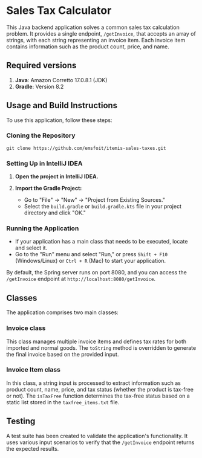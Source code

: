 # Sales Tax Calculator

This Java backend application solves a common sales tax calculation problem. It provides a single endpoint, `/getInvoice`, that accepts an array of strings, with each string representing an invoice item. Each invoice item contains information such as the product count, price, and name.

## Required versions
1. **Java**: Amazon Corretto 17.0.8.1 (JDK)
2. **Gradle**: Version 8.2
## Usage and Build Instructions

To use this application, follow these steps:


### Cloning the Repository
   ```git clone https://github.com/emsfoit/itemis-sales-taxes.git```

### Setting Up in IntelliJ IDEA

1. **Open the project in IntelliJ IDEA.**

2. **Import the Gradle Project:**

   - Go to "File" -> "New" -> "Project from Existing Sources."
   - Select the `build.gradle` or `build.gradle.kts` file in your project directory and click "OK."
### Running the Application

   - If your application has a main class that needs to be executed, locate and select it.
   - Go to the "Run" menu and select "Run," or press `Shift + F10` (Windows/Linux) or `Ctrl + R` (Mac) to start your application.

By default, the Spring server runs on port 8080, and you can access the `/getInvoice` endpoint at `http://localhost:8080/getInvoice`.

## Classes

The application comprises two main classes:

### Invoice class

This class manages multiple invoice items and defines tax rates for both imported and normal goods. The `toString` method is overridden to generate the final invoice based on the provided input.

### Invoice Item class

In this class, a string input is processed to extract information such as product count, name, price, and tax status (whether the product is tax-free or not). The `isTaxFree` function determines the tax-free status based on a static list stored in the `taxfree_items.txt` file.

## Testing

A test suite has been created to validate the application's functionality. It uses various input scenarios to verify that the `/getInvoice` endpoint returns the expected results.



